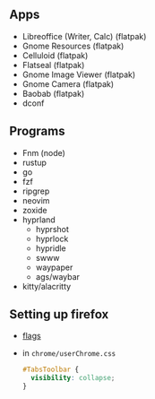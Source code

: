 ## Apps

- Libreoffice (Writer, Calc) (flatpak)
- Gnome Resources (flatpak)
- Celluloid (flatpak)
- Flatseal (flatpak)
- Gnome Image Viewer (flatpak)
- Gnome Camera (flatpak)
- Baobab (flatpak)
- dconf

## Programs

- Fnm (node)
- rustup
- go
- fzf
- ripgrep
- neovim
- zoxide
- hyprland
  - hyprshot
  - hyprlock
  - hypridle
  - swww
  - waypaper
  - ags/waybar
- kitty/alacritty

## Setting up firefox

- [flags](https://github.com/FirefoxCSS-Store/FirefoxCSS-Store.github.io/blob/main/README.md#generic-installation)
- in `chrome/userChrome.css`

  ```css
  #TabsToolbar {
    visibility: collapse;
  }
  ```
